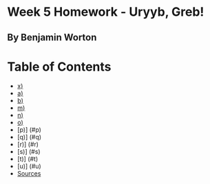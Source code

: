 # Week 5 Homework - Uryyb, Greb!
## By Benjamin Worton

# Table of Contents
-  [x)](#x)
-  [a)](#a) 
-  [b)](#b)
-  [m)](#m)
-  [n)](#n)
-  [o)](#o)
-  [p)] (#p)
-  [q)] (#q)
-  [r)] (#r)
-  [s)] (#s)
-  [t)] (#t)
-  [u)] (#u)
-  [Sources](#Sources)
